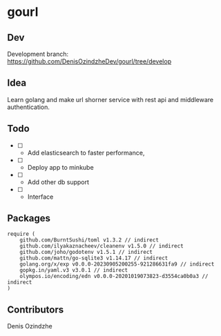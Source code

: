 # gourl
## Dev
Development branch: https://github.com/DenisOzindzheDev/gourl/tree/develop

## Idea
Learn golang and make url shorner service with rest api and 
middleware authentication.

## Todo

- [ ] - Add elasticsearch to faster performance, 
- [ ] - Deploy app to minkube
- [ ] - Add other db support
- [ ] - Interface

## Packages 

```
require (
	github.com/BurntSushi/toml v1.3.2 // indirect
	github.com/ilyakaznacheev/cleanenv v1.5.0 // indirect
	github.com/joho/godotenv v1.5.1 // indirect
	github.com/mattn/go-sqlite3 v1.14.17 // indirect
	golang.org/x/exp v0.0.0-20230905200255-921286631fa9 // indirect
	gopkg.in/yaml.v3 v3.0.1 // indirect
	olympos.io/encoding/edn v0.0.0-20201019073823-d3554ca0b0a3 // indirect
)

```

## Contributors

Denis Ozindzhe 
